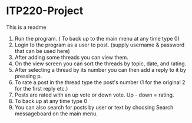 # ITP220-Project
This is a readme

1. Run the program.
( To back up to the main menu at any time type 0)
2. Login to the program as a user to post. (supply username & password that can be used here)
3. After adding some threads you can view them.
4. On the view screen you can sort the threads by topic, date, and rating.
5. After selecting a thread by its number you can then add a reply to it by pressing p.
6. To rate a post in the thread type the post's number (1 for the original 2 for the first reply etc.)
7. Posts are rated with an up vote or down vote. Up - down = rating.
8. To back up at any time type 0
9. You can also search for posts by user or text by choosing Search messageboard on the main menu.
